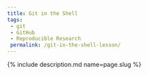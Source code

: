 ```yaml
---
title: Git in the Shell
tags:
 - git
 - GitHub
 - Reproducible Research
 permalink: /git-in-the-shell-lesson/
---
```

{% include description.md name=page.slug %}